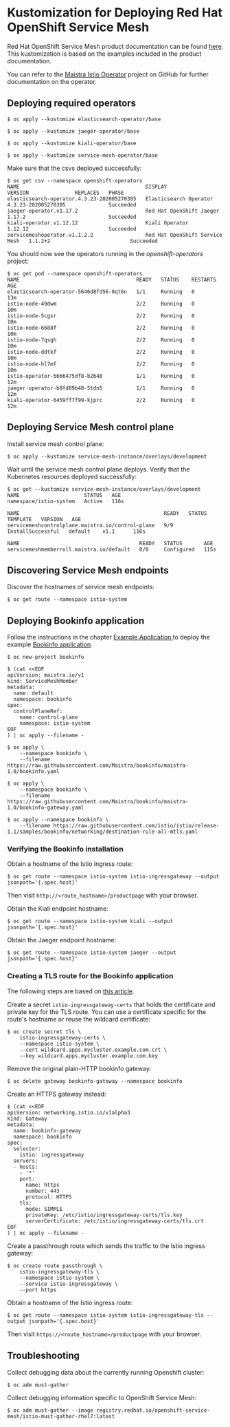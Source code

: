 # Kustomization for Deploying Red Hat OpenShift Service Mesh

Red Hat OpenShift Service Mesh product documentation can be found [here](https://access.redhat.com/documentation/en-us/openshift_container_platform/4.3/html/service_mesh/index). This kustomization is based on the examples included in the product documentation.

You can refer to the [Maistra Istio Operator](https://github.com/Maistra/istio-operator) project on GitHub for further documentation on the operator.

## Deploying required operators

```
$ oc apply --kustomize elasticsearch-operator/base
```

```
$ oc apply --kustomize jaeger-operator/base
```

```
$ oc apply --kustomize kiali-operator/base
```

```
$ oc apply --kustomize service-mesh-operator/base
```

Make sure that the csvs deployed successfully:

```
$ oc get csv --namespace openshift-operators
NAME                                         DISPLAY                          VERSION               REPLACES   PHASE
elasticsearch-operator.4.3.23-202005270305   Elasticsearch Operator           4.3.23-202005270305              Succeeded
jaeger-operator.v1.17.2                      Red Hat OpenShift Jaeger         1.17.2                           Succeeded
kiali-operator.v1.12.12                      Kiali Operator                   1.12.12                          Succeeded
servicemeshoperator.v1.1.2.2                 Red Hat OpenShift Service Mesh   1.1.2+2                          Succeeded
```

You should now see the operators running in the *openshift-operators* project:

```
$ oc get pod --namespace openshift-operators
NAME                                      READY   STATUS    RESTARTS   AGE
elasticsearch-operator-5646d8fd56-8qt6n   1/1     Running   0          13m
istio-node-49dwm                          2/2     Running   0          10m
istio-node-5cgxr                          2/2     Running   0          10m
istio-node-6688f                          2/2     Running   0          10m
istio-node-7qsgh                          2/2     Running   0          10m
istio-node-ddtkf                          2/2     Running   0          10m
istio-node-hl7mf                          2/2     Running   0          10m
istio-operator-5666475df8-b2648           1/1     Running   0          12m
jaeger-operator-b8fd89b48-5tdn5           1/1     Running   0          12m
kiali-operator-6459ff7f99-kjprc           2/2     Running   0          12m
```

## Deploying Service Mesh control plane

Install service mesh control plane:

```
$ oc apply --kustomize service-mesh-instance/overlays/development
```

Wait until the service mesh control plane deploys. Verify that the Kubernetes resources deployed successfully:

```
$ oc get --kustomize service-mesh-instance/overlays/development
NAME                     STATUS   AGE
namespace/istio-system   Active   116s

NAME                                               READY   STATUS              TEMPLATE   VERSION   AGE
servicemeshcontrolplane.maistra.io/control-plane   9/9     InstallSuccessful   default    v1.1      116s

NAME                                       READY   STATUS       AGE
servicemeshmemberroll.maistra.io/default   0/0     Configured   115s
```

## Discovering Service Mesh endpoints

Discover the hostnames of service mesh endpoints:

```
$ oc get route --namespace istio-system
```

## Deploying Bookinfo application

Follow the instructions in the chapter [Example Application ](https://docs.openshift.com/container-platform/4.3/service_mesh/service_mesh_day_two/ossm-example-bookinfo.html) to deploy the example [Bookinfo application](https://istio.io/docs/examples/bookinfo/).

```
$ oc new-project bookinfo
```

```
$ (cat <<EOF
apiVersion: maistra.io/v1
kind: ServiceMeshMember
metadata:
  name: default
  namespace: bookinfo
spec:
  controlPlaneRef:
    name: control-plane
    namespace: istio-system
EOF
) | oc apply --filename -
```

```
$ oc apply \
    --namespace bookinfo \
    --filename https://raw.githubusercontent.com/Maistra/bookinfo/maistra-1.0/bookinfo.yaml
```

```
$ oc apply \
    --namespace bookinfo \
    --filename https://raw.githubusercontent.com/Maistra/bookinfo/maistra-1.0/bookinfo-gateway.yaml
```

```
$ oc apply --namespace bookinfo \
    --filename https://raw.githubusercontent.com/istio/istio/release-1.1/samples/bookinfo/networking/destination-rule-all-mtls.yaml
```

### Verifying the Bookinfo installation

Obtain a hostname of the Istio ingress route:

```
$ oc get route --namespace istio-system istio-ingressgateway --output jsonpath='{.spec.host}'
```

Then visit `http://<route_hostname>/productpage` with your browser.

Obtain the Kiali endpoint hostname:

```
$ oc get route --namespace istio-system kiali --output jsonpath='{.spec.host}'
```

Obtain the Jaeger endpoint hostname:

```
$ oc get route --namespace istio-system jaeger --output jsonpath='{.spec.host}'
```

### Creating a TLS route for the Bookinfo application

The following steps are based on [this article](https://access.redhat.com/solutions/4818911).

Create a secret `istio-ingressgateway-certs` that holds the certificate and private key for the TLS route. You can use a certificate specific for the route's hostname or reuse the wildcard certificate:

```
$ oc create secret tls \
    istio-ingressgateway-certs \
    --namespace istio-system \
    --cert wildcard.apps.mycluster.example.com.crt \
    --key wildcard.apps.mycluster.example.com.key
```

Remove the original plain-HTTP bookinfo gateway:

```
$ oc delete gateway bookinfo-gateway --namespace bookinfo
```

Create an HTTPS gateway instead:

```
$ (cat <<EOF
apiVersion: networking.istio.io/v1alpha3
kind: Gateway
metadata:
  name: bookinfo-gateway
  namespace: bookinfo
spec:
  selector:
    istio: ingressgateway
  servers:
  - hosts:
    - '*'
    port:
      name: https
      number: 443
      protocol: HTTPS
    tls:
      mode: SIMPLE
      privateKey: /etc/istio/ingressgateway-certs/tls.key
      serverCertificate: /etc/istio/ingressgateway-certs/tls.crt
EOF
) | oc apply --filename -
```
Create a passthrough route which sends the traffic to the Istio ingress gateway:

```
$ oc create route passthrough \
    istio-ingressgateway-tls \
    --namespace istio-system \
    --service istio-ingressgateway \
    --port https
```

Obtain a hostname of the Istio ingress route:

```
$ oc get route --namespace istio-system istio-ingressgateway-tls --output jsonpath='{.spec.host}'
```

Then visit `https://<route_hostname>/productpage` with your browser.

## Troubleshooting

Collect debugging data about the currently running Openshift cluster:

```
$ oc adm must-gather
```

Collect debugging information specific to OpenShift Service Mesh:

```
$ oc adm must-gather --image registry.redhat.io/openshift-service-mesh/istio-must-gather-rhel7:latest
```

